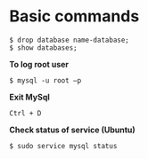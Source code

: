 
# Basic commands
```
$ drop database name-database;
$ show databases;
```

**To log root user**
```
$ mysql -u root –p
```

**Exit MySql**
```
Ctrl + D
```

**Check status of service (Ubuntu)**
```
$ sudo service mysql status
```
